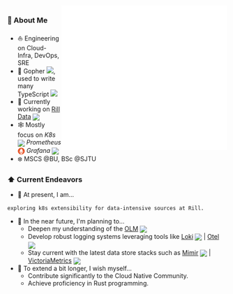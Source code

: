 <img width="380" align="right" src="/github-metrics.svg" alt="Metrics">

### 📖 About Me
- ⛵ Engineering on Cloud-Infra, DevOps, SRE
- 🐾 Gopher <img src="https://eksctl.io/img/gophers.png" height="16em" />, used to write many TypeScript <img src="https://github.com/Kavinjsir/Kavinjsir/assets/18136486/51348c54-2389-48b0-b432-739a11e0cc17" height="16em" />
- 🏹 Currently working on [Rill Data](https://www.rilldata.com/) <img src="https://github.com/Kavinjsir/Kavinjsir/assets/18136486/b56ab109-d9ac-49e2-9c6e-25b9bf3cfa0c" height="16em" align="center"/>
- 🕸️ Mostly focus on _K8s <img src="https://img.icons8.com/color/48/000000/kubernetes.png" height="16em" align="center"/> Prometheus <img src="https://raw.githubusercontent.com/cncf/artwork/master/projects/prometheus/icon/color/prometheus-icon-color.svg" height="16em" align="center" /> Grafana <img src="https://grafana.com/static/img/menu/grafana2.svg" height="16em" align="center" />_
- ❄️  MSCS @BU, BSc @SJTU

### ⬆ Current Endeavors

- 🔨 At present, I am...

```
exploring k8s extensibility for data-intensive sources at Rill.
```

- 🎯 In the near future, I'm planning to...
  - Deepen my understanding of the [OLM](https://github.com/operator-framework/operator-lifecycle-manager) <img src="https://olm.operatorframework.io/favicons/favicon-32x32.png" height="16em" align="center" />
  - Develop robust logging systems leveraging tools like [Loki](https://github.com/grafana/loki) <img src="https://grafana.com/static/img/logos/logo-loki.svg" height="16em" align="center" /> | [Otel](https://opentelemetry.io/docs/specs/otel/logs/) <img src="https://github.com/Kavinjsir/Kavinjsir/assets/18136486/af2ab1a1-1701-4005-9dc6-da39d6d66cd3" height="16em" align="center" />
  - Stay current with the latest data store stacks such as [Mimir](https://github.com/grafana/mimir) <img src="https://grafana.com/static/img/logos/logo-mimir.svg" height="16em" align="center" /> | [VictoriaMetrics](https://docs.victoriametrics.com/Single-server-VictoriaMetrics.html) <img src="https://github.com/Kavinjsir/Kavinjsir/assets/18136486/571c13d4-2ed5-45b2-98df-f2fe96b08ebb" height="16em" align="center" />
- 🧐 To extend a bit longer, I wish myself...
  - Contribute significantly to the Cloud Native Community.
  - Achieve proficiency in Rust programming.
